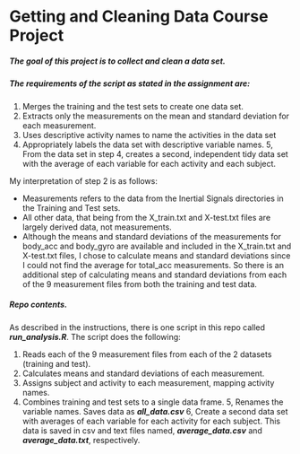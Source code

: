 # Getting and Cleaning Data Course Project

##### The goal of this project is to collect and clean a data set.

##### The requirements of the script as stated in the assignment are:
1. Merges the training and the test sets to create one data set.
2. Extracts only the measurements on the mean and standard deviation for each measurement.
3. Uses descriptive activity names to name the activities in the data set
4. Appropriately labels the data set with descriptive variable names.
5, From the data set in step 4, creates a second, independent tidy data set with the average of each variable for each activity and each subject.

My interpretation of step 2 is as follows:

- Measurements refers to the data from the Inertial Signals directories in the Training and Test sets.  
- All other data, that being from the X_train.txt and X-test.txt files are largely derived data, not measurements.
- Although the means and standard deviations of the measurements for body_acc and body_gyro are available and included in the X_train.txt and X-test.txt files, I chose to calculate means and standard deviations since I could not find the average for total_acc measurements.  So there is an additional step of calculating means and standard deviations from each of the 9 measurement files from both the training and test data.

##### Repo contents.
As described in the instructions, there is one script in this repo called <b><i>run_analysis.R</i></b>.  The script does the following:

1. Reads each of the 9 measurement files from each of the 2 datasets (training and test).
2. Calculates means and standard deviations of each measurement.
3. Assigns subject and activity to each measurement, mapping activity names.
4. Combines training and test sets to a single data frame.
5, Renames the variable names.  Saves data as <b><i>all_data.csv</i></b>
6, Create a second data set with averages of each variable for each activity for each subject.  This data is saved in csv and text files named, <b><i>average_data.csv</i></b> and <b><i>average_data.txt</i></b>, respectively.
